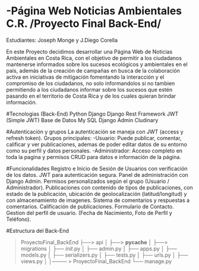 # -Página Web Noticias Ambientales C.R.   /Proyecto Final Back-End/ 
Estudiantes: Joseph Monge y J.Diego Corella

En este Proyecto decidimos desarrollar una Página Web de Noticias Ambientales en Costa Rica, con el objetivo de permitir a los ciudadanos mantenerse informados sobre los sucesos ecológicos y
 ambientales en el país, además de la creación de campañas en busca de la colaboración activa en iniciativas de mitigación fomentando la interacción y el compromiso de los ciudadanos, no solo 
 informandolos si no tambien permitiendo a los ciudadanos informar sobre los sucesos que estén pasando en el territorio de Costa Rica y de los cuales quieran brindar información. 


#Tecnologias (Back-End)
Python
Django
Django Rest Framework
JWT (Simple JWT)
Base de Datos My SQL
Django Admin
Cludinary


#Autenticación y grupos
La autenticación se maneja con JWT (access y refresh token).
Grupos principales:
-Usuario: Puede publicar, comentar, calificar y ver publicaciones, ademas de poder editar datos de su entorno como su perfil y datos personales.
-Administrador: Acceso completo en toda la pagina y permisos CRUD para datos e información de la página. 


#Funcionalidades
Registro e Inicio de Sesión de Usuarios con verificación de los datos.
JWT para autenticación segura.
Panel de administración con Django Admin.
Permisos personalizados según el grupo (Usuario / Administrador).
Publicaciones con contenido de tipos de publicaciones, con estado de la publicación, ubicación de geolocalización  (latitud/longitud) y con almacenamiento de imagenes.
Sistema de comentarios y respuestas a comentarios.
Calificación de publicaciones.
Formulario de Contacto.
Gestion del perfil de usuario. (Fecha de Nacimiento, Foto de Perfil y Teléfono).


#Estructura del Back-End

>ProyectoFinal_BackEnd
├──> api
│ ├──> __pycache__
│ ├──> migrations 
│ ├── _init_.py
│ ├── admin.py
│ ├── apps.py
│ ├── models.py
│ ├── serializers.py
│ ├── tests.py
│ ├── urls.py
│ ├── views.py
│
│──── > ProyectoFinal_BackEnd
└── manage.py



